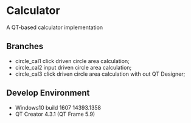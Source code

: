 # CalculatorA QT-based calculator implementation## Branches* circle_cal1 click driven circle area calculation; * circle_cal2 input driven circle area calculation; * circle_cal3 click driven circle area calculation with out QT Designer; ## Develop Environment* Windows10 build 1607 14393.1358* QT Creator 4.3.1 (QT Frame 5.9)